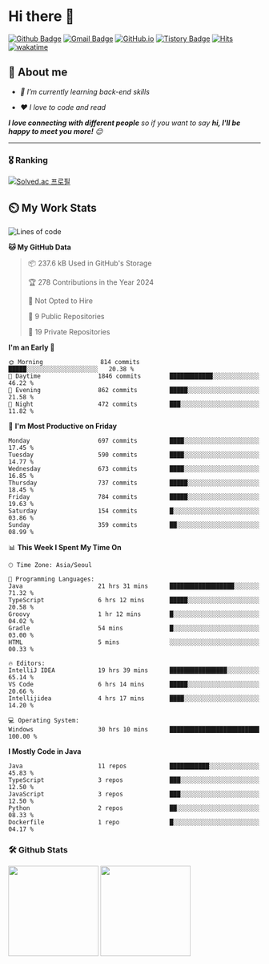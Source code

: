 # Hi there 👋
[![Github Badge](https://img.shields.io/badge/-uiw6unoh-grey?style=flat&logo=github&logoColor=white&link=https://github.com/uiw6unoh/)](https://www.github.com/uiw6unoh/) 
[![Gmail Badge](https://img.shields.io/badge/-uiw6unoh@naver.com-c14438?style=flat&logo=Gmail&logoColor=white&link=mailto:uiw6unoh@naver.com)](mailto:uiw6unoh@naver.com) 
[![GitHub.io](https://img.shields.io/badge/GitHub.io-orange?style=flat&logoColor=white)](https://uiw6unoh.github.io/)
[![Tistory Badge](https://img.shields.io/badge/Tech%20Blog-yellow?style=flat&logoColor=white)](https://uiw6unoh-log.vercel.app/)
[![Hits](https://hits.seeyoufarm.com/api/count/incr/badge.svg?url=https%3A%2F%2Fgithub.com%2Fuiw6unoh&count_bg=%2379C83D&title_bg=%23555555&icon=&icon_color=%23E7E7E7&title=hits&edge_flat=false)](https://hits.seeyoufarm.com)
[![wakatime](https://wakatime.com/badge/user/54252e40-b19e-45e1-9ec9-fb1c5a26c628.svg)](https://wakatime.com/@54252e40-b19e-45e1-9ec9-fb1c5a26c628)
<!-- [![Portfolio Badge](https://img.shields.io/badge/portfolio-web-blue?style=flat&link=https://github.com/uiw6unoh/)](https://github.com/uiw6unoh/)  -->

## 💬 About me
<em>
 
- 🌱 I’m currently learning back-end skills
 
- ❤️ I love to code and read
</em>

<em><b>I love connecting with different people</b> so if you want to say <b>hi, I'll be happy to meet you more!</b> 😊</em>

---
### 🎖️ Ranking
[![Solved.ac 프로필](http://mazassumnida.wtf/api/v2/generate_badge?boj=uiw6unoh)](https://www.acmicpc.net/user/uiw6unoh)

## ⏲️ My Work Stats
<!--[![uiw6unoh's wakatime stats](https://github-readme-stats.vercel.app/api/wakatime?username=uiw6unoh)]-->

<!--START_SECTION:waka-->
![Lines of code](https://img.shields.io/badge/From%20Hello%20World%20I%27ve%20Written-3.0%20million%20lines%20of%20code-blue)

**🐱 My GitHub Data** 

> 📦 237.6 kB Used in GitHub's Storage 
 > 
> 🏆 278 Contributions in the Year 2024
 > 
> 🚫 Not Opted to Hire
 > 
> 📜 9 Public Repositories 
 > 
> 🔑 19 Private Repositories 
 > 
**I'm an Early 🐤** 

```text
🌞 Morning                814 commits         █████░░░░░░░░░░░░░░░░░░░░   20.38 % 
🌆 Daytime                1846 commits        ████████████░░░░░░░░░░░░░   46.22 % 
🌃 Evening                862 commits         █████░░░░░░░░░░░░░░░░░░░░   21.58 % 
🌙 Night                  472 commits         ███░░░░░░░░░░░░░░░░░░░░░░   11.82 % 
```
📅 **I'm Most Productive on Friday** 

```text
Monday                   697 commits         ████░░░░░░░░░░░░░░░░░░░░░   17.45 % 
Tuesday                  590 commits         ████░░░░░░░░░░░░░░░░░░░░░   14.77 % 
Wednesday                673 commits         ████░░░░░░░░░░░░░░░░░░░░░   16.85 % 
Thursday                 737 commits         █████░░░░░░░░░░░░░░░░░░░░   18.45 % 
Friday                   784 commits         █████░░░░░░░░░░░░░░░░░░░░   19.63 % 
Saturday                 154 commits         █░░░░░░░░░░░░░░░░░░░░░░░░   03.86 % 
Sunday                   359 commits         ██░░░░░░░░░░░░░░░░░░░░░░░   08.99 % 
```


📊 **This Week I Spent My Time On** 

```text
🕑︎ Time Zone: Asia/Seoul

💬 Programming Languages: 
Java                     21 hrs 31 mins      ██████████████████░░░░░░░   71.32 % 
TypeScript               6 hrs 12 mins       █████░░░░░░░░░░░░░░░░░░░░   20.58 % 
Groovy                   1 hr 12 mins        █░░░░░░░░░░░░░░░░░░░░░░░░   04.02 % 
Gradle                   54 mins             █░░░░░░░░░░░░░░░░░░░░░░░░   03.00 % 
HTML                     5 mins              ░░░░░░░░░░░░░░░░░░░░░░░░░   00.33 % 

🔥 Editors: 
IntelliJ IDEA            19 hrs 39 mins      ████████████████░░░░░░░░░   65.14 % 
VS Code                  6 hrs 14 mins       █████░░░░░░░░░░░░░░░░░░░░   20.66 % 
Intellijidea             4 hrs 17 mins       ████░░░░░░░░░░░░░░░░░░░░░   14.20 % 

💻 Operating System: 
Windows                  30 hrs 10 mins      █████████████████████████   100.00 % 
```

**I Mostly Code in Java** 

```text
Java                     11 repos            ███████████░░░░░░░░░░░░░░   45.83 % 
TypeScript               3 repos             ███░░░░░░░░░░░░░░░░░░░░░░   12.50 % 
JavaScript               3 repos             ███░░░░░░░░░░░░░░░░░░░░░░   12.50 % 
Python                   2 repos             ██░░░░░░░░░░░░░░░░░░░░░░░   08.33 % 
Dockerfile               1 repo              █░░░░░░░░░░░░░░░░░░░░░░░░   04.17 % 
```




<!--END_SECTION:waka-->

### 🛠️ Github Stats <br/>
<p>
  <img height="180em" src="https://github-readme-stats-git-masterrstaa-rickstaa.vercel.app/api?username=uiw6unoh&show_icons=true&include_all_commits=true">
  <img height="180em" src="https://github-readme-stats-git-masterrstaa-rickstaa.vercel.app/api/top-langs/?username=uiw6unoh&layout=compact">
</p>

